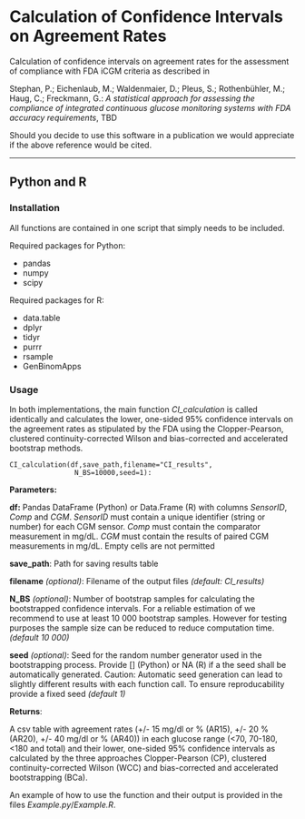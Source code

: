# Calculation of Confidence Intervals on Agreement Rates

Calculation of confidence intervals on agreement rates for the assessment of compliance with FDA iCGM criteria as described in 

Stephan, P.; Eichenlaub, M.; Waldenmaier, D.; Pleus, S.; Rothenbühler, M.; Haug, C.; Freckmann, G.: *A statistical approach for assessing the compliance of integrated continuous glucose monitoring systems with FDA accuracy requirements*, TBD 

Should you decide to use this software in a publication we would appreciate if the above reference would be cited.

---

## Python and R

### Installation

All functions are contained in one script that simply needs to be included.

Required packages for Python:

* pandas
* numpy
* scipy

Required packages for R:

* data.table
* dplyr
* tidyr
* purrr
* rsample
* GenBinomApps

### Usage

In both implementations, the main function *CI_calculation* is called identically and calculates the lower, one-sided 95% confidence intervals on the agreement rates as stipulated by the FDA using the Clopper-Pearson, clustered continuity-corrected Wilson and bias-corrected and accelerated bootstrap methods. 

```
CI_calculation(df,save_path,filename="CI_results",
                N_BS=10000,seed=1):
```
**Parameters:**

**df:** Pandas DataFrame (Python) or Data.Frame (R) with columns *SensorID*, *Comp* and *CGM*. *SensorID* must contain a unique identifier (string or number) for each CGM sensor. *Comp* must contain the  comparator measurement in mg/dL. *CGM* must contain the results of paired CGM measurements in mg/dL. Empty cells are not permitted

**save_path**: Path for saving results table

**filename** *(optional)*: Filename of the output files *(default: CI_results)*

**N_BS** *(optional)*: Number of bootstrap samples for calculating the bootstrapped confidence intervals. For a reliable estimation of we recommend to use at least 10 000 bootstrap samples. However for testing purposes the sample size can be reduced to reduce computation time. *(default 10 000)*

**seed** *(optional)*: Seed for the random number generator used in the bootstrapping process. Provide [] (Python) or NA (R) if a the seed shall be automatically generated. Caution: Automatic seed generation can lead to slightly different results with each function call. To ensure reproducability provide a fixed seed *(default 1)*

**Returns**:

A csv table with agreement rates (+/- 15 mg/dl or % (AR15), +/- 20 % (AR20), +/- 40 mg/dl or % (AR40)) in each glucose range (<70, 70-180, <180 and total) and their lower, one-sided 95% confidence intervals as calculated by the three approaches Clopper-Pearson (CP), clustered continuity-corrected Wilson (WCC) and bias-corrected and accelerated bootstrapping (BCa).


An example of how to use the function and their output is provided in the files *Example.py*/*Example.R*.